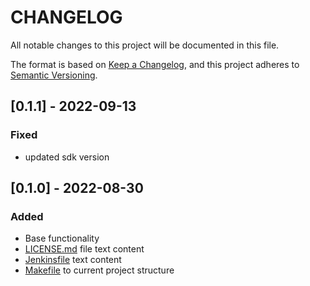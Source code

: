 # **CHANGELOG**

All notable changes to this project will be documented in this file.

The format is based on [Keep a Changelog](https://keepachangelog.com/en/1.0.0/),
and this project adheres to [Semantic Versioning](https://semver.org/spec/v2.0.0.html).

## [0.1.1] - 2022-09-13

### Fixed
- updated sdk version

## [0.1.0] - 2022-08-30

### Added

- Base functionality
- [LICENSE.md](LICENSE.md) file text content
- [Jenkinsfile](Jenkinsfile) text content
- [Makefile](Makefile) to current project structure
